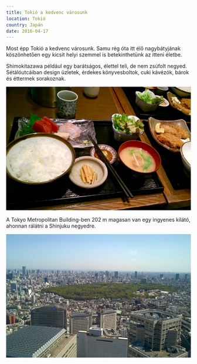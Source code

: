 ```yaml
---
title: Tokió a kedvenc városunk
location: Tokió
country: Japán
date: 2016-04-17
---
```


Most épp Tokió a kedvenc városunk. Samu rég óta itt élő nagybátyjának köszönhetően egy kicsit helyi szemmel is betekinthetünk az itteni életbe.

Shimokitazawa például egy barátságos, élettel teli, de nem zsúfolt negyed. Sétálóutcáiban design üzletek, érdekes könyvesboltok, cuki kávézók, bárok és éttermek sorakoznak.

![](../../img/0417-1.jpg)

A Tokyo Metropolitan Building-ben 202 m magasan van egy ingyenes kilátó, ahonnan rálátni a Shinjuku negyedre.

![](../../img/0417-3.jpg)
